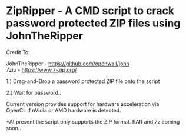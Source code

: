 # ZipRipper - A CMD script to crack password protected ZIP files using JohnTheRipper

Credit To: <br>

JohnTheRipper - <a href="https://github.com/openwall/john">https://github.com/openwall/john</a><br>
7zip - <a href="https://www.7-zip.org/">https://www.7-zip.org/</a><br>

1.) Drag-and-Drop a password protected ZIP file onto the script<br>

2.) Wait for password..<br>

Current version provides support for hardware acceleration via<br>
OpenCL if nVidia or AMD hardware is detected.<br>

*At present the script only supports the ZIP format. RAR and 7z coming soon..
